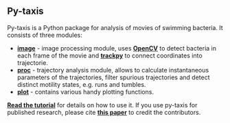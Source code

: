 ## Py-taxis
Py-taxis is a Python package for analysis of movies of swimming bacteria.
It consists of three modules:
* [**image**](/py-taxis/image.py) - image processing module, uses [**OpenCV**](https://opencv.org/) to detect bacteria in each frame of the movie and [**trackpy**](https://github.com/soft-matter/trackpy) to connect coordinates into trajectorie.
* [**proc**](/py-taxis/proc.py) - trajectory analysis module, allows to calculate instantaneous parameters of the trajectories, filter spurious trajectories and detect distinct motility states, e.g. runs and tumbles.
* [**plot**](/py-taxis/plot.py) - contains various handy plotting functions.

[**Read the tutorial**](/examples/Full_walkthrough.ipynb) for details on how to use it.
If you use py-taxis for published research, please cite [**this paper**](https://www.biorxiv.org/content/early/2017/10/30/211474) to credit the contributors.